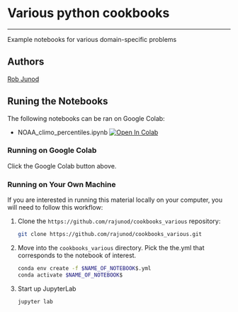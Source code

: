 # Various python cookbooks
___

Example notebooks for various domain-specific problems

## Authors
[Rob Junod](https://github.com/rajunod)

## Runing the Notebooks

The following notebooks can be ran on Google Colab:

- NOAA_climo_percentiles.ipynb [![Open In Colab](https://colab.research.google.com/assets/colab-badge.svg)](https://colab.research.google.com/github/rajunod/cookbooks_various/blob/main/NOAA_climo_percentiles.ipynb)

### Running on Google Colab

Click the Google Colab button above.

### Running on Your Own Machine

If you are interested in running this material locally on your computer, you will need to follow this workflow:
1. Clone the `https://github.com/rajunod/cookbooks_various` repository:
   ``` bash
   git clone https://github.com/rajunod/cookbooks_various.git
   ```
1. Move into the `cookbooks_various` directory. Pick the the.yml that corresponds to the notebook of interest.
   ```bash
   conda env create -f $NAME_OF_NOTEBOOK$.yml
   conda activate $NAME_OF_NOTEBOOK$
   ```
1. Start up JupyterLab
   ```bash
   jupyter lab
   ```
   
